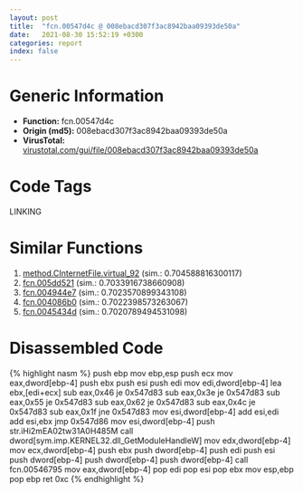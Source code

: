 ```yaml
---
layout: post
title:  "fcn.00547d4c @ 008ebacd307f3ac8942baa09393de50a"
date:   2021-08-30 15:52:19 +0300
categories: report
index: false
---
```


# Generic Information
- **Function:** fcn.00547d4c
- **Origin (md5):** 008ebacd307f3ac8942baa09393de50a
- **VirusTotal:** [virustotal.com/gui/file/008ebacd307f3ac8942baa09393de50a][virustotal_ref]

# Code Tags
<span class="tag" id="LINKING">LINKING</span>


# Similar Functions

1. [method.CInternetFile.virtual\_92][similar_1_ref] (sim.: 0.704588816300117)
2. [fcn.005dd521][similar_2_ref] (sim.: 0.7033916738660908)
3. [fcn.004944e7][similar_3_ref] (sim.: 0.7023570899343108)
4. [fcn.004086b0][similar_4_ref] (sim.: 0.7022398573263067)
5. [fcn.0045434d][similar_5_ref] (sim.: 0.7020789494531098)


# Disassembled Code

{% highlight nasm %}
push ebp
mov ebp,esp
push ecx
mov eax,dword[ebp-4]
push ebx
push esi
push edi
mov edi,dword[ebp-4]
lea ebx,[edi+ecx]
sub eax,0x46
je 0x547d83
sub eax,0x3e
je 0x547d83
sub eax,0x55
je 0x547d83
sub eax,0x62
je 0x547d83
sub eax,0x4c
je 0x547d83
sub eax,0x1f
jne 0x547d83
mov esi,dword[ebp-4]
add esi,edi
add esi,ebx
jmp 0x547d86
mov esi,dword[ebp-4]
push str.iHi2mEA02tw31A0H485M
call dword[sym.imp.KERNEL32.dll_GetModuleHandleW]
mov edx,dword[ebp-4]
mov ecx,dword[ebp-4]
push ebx
push dword[ebp-4]
push edi
push esi
push dword[ebp-4]
push dword[ebp-4]
push dword[ebp-4]
call fcn.00546795
mov eax,dword[ebp-4]
pop edi
pop esi
pop ebx
mov esp,ebp
pop ebp
ret 0xc
{% endhighlight %}


[similar_1_ref]: /report/method.CInternetFile.virtual_92@c60344b51fa39a329b92557d24ff7670
[similar_2_ref]: /report/fcn.005dd521@69415b1e6ea16c7a88afae06ceb758c6
[similar_3_ref]: /report/fcn.004944e7@3b2d901eaca41ce14deca6a48c0c801a
[similar_4_ref]: /report/fcn.004086b0@f7fdde1e34169179beb179f5c2c38adb
[similar_5_ref]: /report/fcn.0045434d@4fe38de7c6c86a1bad209560fa052231
[virustotal_ref]: https://www.virustotal.com/gui/file/008ebacd307f3ac8942baa09393de50a